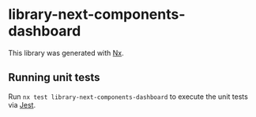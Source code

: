 # library-next-components-dashboard

This library was generated with [Nx](https://nx.dev).

## Running unit tests

Run `nx test library-next-components-dashboard` to execute the unit tests via [Jest](https://jestjs.io).
